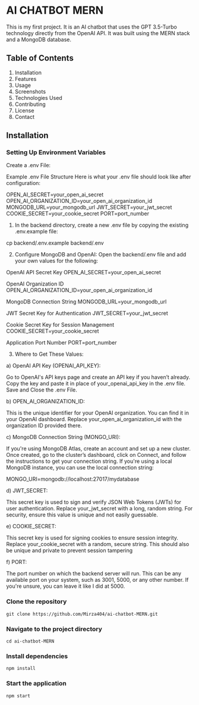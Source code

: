 # AI CHATBOT MERN

This is my first project. It is an AI chatbot that uses the GPT 3.5-Turbo technology directly from the OpenAI API. It was built using the MERN stack and a MongoDB database.

## Table of Contents
1. Installation
2. Features
3. Usage
4. Screenshots
5. Technologies Used
6. Contributing
7. License
8. Contact

## Installation

### Setting Up Environment Variables
Create a .env File:

Example .env File Structure
Here is what your .env file should look like after configuration:

OPEN_AI_SECRET=your_open_ai_secret
OPEN_AI_ORGANIZATION_ID=your_open_ai_organization_id
MONGODB_URL=your_mongodb_url
JWT_SECRET=your_jwt_secret
COOKIE_SECRET=your_cookie_secret
PORT=port_number


1) In the backend directory, create a new .env file by copying the existing .env.example file:

cp backend/.env.example backend/.env

2) Configure MongoDB and OpenAI:
Open the backend/.env file and add your own values for the following:

OpenAI API Secret Key
OPEN_AI_SECRET=your_open_ai_secret

OpenAI Organization ID
OPEN_AI_ORGANIZATION_ID=your_open_ai_organization_id

MongoDB Connection String
MONGODB_URL=your_mongodb_url

JWT Secret Key for Authentication
JWT_SECRET=your_jwt_secret

Cookie Secret Key for Session Management
COOKIE_SECRET=your_cookie_secret

Application Port Number
PORT=port_number

3) Where to Get These Values:

a) OpenAI API Key (OPENAI_API_KEY):

Go to OpenAI's API keys page and create an API key if you haven’t already.
Copy the key and paste it in place of your_openai_api_key in the .env file.
Save and Close the .env File.
 
b) OPEN_AI_ORGANIZATION_ID:

This is the unique identifier for your OpenAI organization. You can find it in your OpenAI dashboard. Replace your_open_ai_organization_id with the organization ID provided there.

c) MongoDB Connection String (MONGO_URI):

If you're using MongoDB Atlas, create an account and set up a new cluster. Once created, go to the cluster’s dashboard, click on Connect, and follow the instructions to get your connection string.
If you're using a local MongoDB instance, you can use the local connection string:

MONGO_URI=mongodb://localhost:27017/mydatabase

d) JWT_SECRET:

This secret key is used to sign and verify JSON Web Tokens (JWTs) for user authentication. Replace your_jwt_secret with a long, random string. For security, ensure this value is unique and not easily guessable.

e) COOKIE_SECRET:

This secret key is used for signing cookies to ensure session integrity. Replace your_cookie_secret with a random, secure string. This should also be unique and private to prevent session tampering

f) PORT:

The port number on which the backend server will run. This can be any available port on your system, such as 3001, 5000, or any other number. If you're unsure, you can leave it like I did at 5000.

### Clone the repository
`
git clone https://github.com/Mirza404/ai-chatbot-MERN.git
`
### Navigate to the project directory
`
cd ai-chatbot-MERN
`
### Install dependencies
`
npm install
`
### Start the application
`
npm start
`
